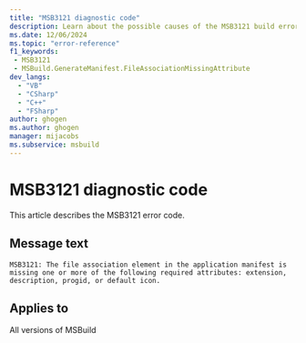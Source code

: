 ```yaml
---
title: "MSB3121 diagnostic code"
description: Learn about the possible causes of the MSB3121 build error, and get troubleshooting tips.
ms.date: 12/06/2024
ms.topic: "error-reference"
f1_keywords:
 - MSB3121
 - MSBuild.GenerateManifest.FileAssociationMissingAttribute
dev_langs:
  - "VB"
  - "CSharp"
  - "C++"
  - "FSharp"
author: ghogen
ms.author: ghogen
manager: mijacobs
ms.subservice: msbuild
---
```


# MSB3121 diagnostic code

<!-- :::ErrorDefinitionDescription::: -->
<!-- :::editable-content name="introDescription"::: -->
This article describes the MSB3121 error code.
<!-- :::editable-content-end::: -->

## Message text

`MSB3121: The file association element in the application manifest is missing one or more of the following required attributes: extension, description, progid, or default icon.`

<!-- :::editable-content name="postOutputDescription"::: -->
<!--
{StrBegin="MSB3121: "}
-->
<!-- :::editable-content-end::: -->
<!-- :::ErrorDefinitionDescription-end::: -->

## Applies to

All versions of MSBuild
